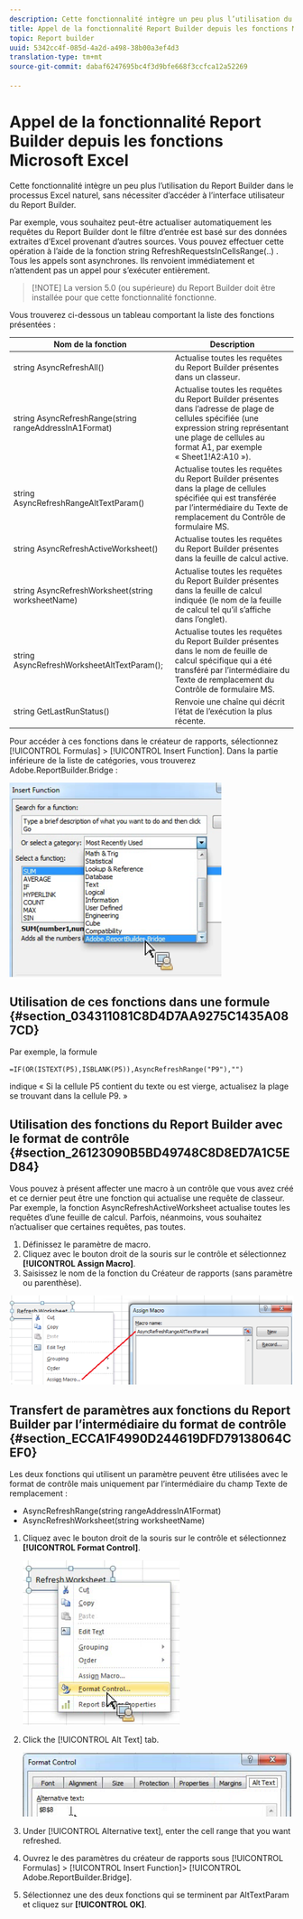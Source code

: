 ```yaml
---
description: Cette fonctionnalité intègre un peu plus l’utilisation du Report Builder dans le processus Excel naturel, sans nécessiter d’accéder à l’interface utilisateur du Report Builder.
title: Appel de la fonctionnalité Report Builder depuis les fonctions Microsoft Excel
topic: Report builder
uuid: 5342cc4f-085d-4a2d-a498-38b00a3ef4d3
translation-type: tm+mt
source-git-commit: dabaf6247695bc4f3d9bfe668f3ccfca12a52269

---
```



# Appel de la fonctionnalité Report Builder depuis les fonctions Microsoft Excel

Cette fonctionnalité intègre un peu plus l’utilisation du Report Builder dans le processus Excel naturel, sans nécessiter d’accéder à l’interface utilisateur du Report Builder.

Par exemple, vous souhaitez peut-être actualiser automatiquement les requêtes du Report Builder dont le filtre d’entrée est basé sur des données extraites d’Excel provenant d’autres sources. Vous pouvez effectuer cette opération à l’aide de la fonction string RefreshRequestsInCellsRange(..) . Tous les appels sont asynchrones. Ils renvoient immédiatement et n’attendent pas un appel pour s’exécuter entièrement.

>[!NOTE] La version 5.0 (ou supérieure) du Report Builder doit être installée pour que cette fonctionnalité fonctionne.

Vous trouverez ci-dessous un tableau comportant la liste des fonctions présentées :

| Nom de la fonction | Description |
|---|---|
| string AsyncRefreshAll() | Actualise toutes les requêtes du Report Builder présentes dans un classeur. |
| string AsyncRefreshRange(string rangeAddressInA1Format) | Actualise toutes les requêtes du Report Builder présentes dans l’adresse de plage de cellules spécifiée (une expression string représentant une plage de cellules au format A1, par exemple « Sheet1!A2:A10 »). |
| string AsyncRefreshRangeAltTextParam() | Actualise toutes les requêtes du Report Builder présentes dans la plage de cellules spécifiée qui est transférée par l’intermédiaire du Texte de remplacement du Contrôle de formulaire MS. |
| string AsyncRefreshActiveWorksheet() | Actualise toutes les requêtes du Report Builder présentes dans la feuille de calcul active. |
| string AsyncRefreshWorksheet(string worksheetName) | Actualise toutes les requêtes du Report Builder présentes dans la feuille de calcul indiquée (le nom de la feuille de calcul tel qu’il s’affiche dans l’onglet). |
| string AsyncRefreshWorksheetAltTextParam(); | Actualise toutes les requêtes du Report Builder présentes dans le nom de feuille de calcul spécifique qui a été transféré par l’intermédiaire du Texte de remplacement du Contrôle de formulaire MS. |
| string GetLastRunStatus() | Renvoie une chaîne qui décrit l’état de l’exécution la plus récente. |

Pour accéder à ces fonctions dans le créateur de rapports, sélectionnez [!UICONTROL Formulas] > [!UICONTROL Insert Function]. Dans la partie inférieure de la liste de catégories, vous trouverez Adobe.ReportBuilder.Bridge :

![](assets/arb_functions.png)

## Utilisation de ces fonctions dans une formule {#section_034311081C8D4D7AA9275C1435A087CD}

Par exemple, la formule

```
=IF(OR(ISTEXT(P5),ISBLANK(P5)),AsyncRefreshRange("P9"),"")
```

indique « Si la cellule P5 contient du texte ou est vierge, actualisez la plage se trouvant dans la cellule P9. »

## Utilisation des fonctions du Report Builder avec le format de contrôle {#section_26123090B5BD49748C8D8ED7A1C5ED84}

Vous pouvez à présent affecter une macro à un contrôle que vous avez créé et ce dernier peut être une fonction qui actualise une requête de classeur. Par exemple, la fonction AsyncRefreshActiveWorksheet actualise toutes les requêtes d’une feuille de calcul. Parfois, néanmoins, vous souhaitez n’actualiser que certaines requêtes, pas toutes.

1. Définissez le paramètre de macro.
1. Cliquez avec le bouton droit de la souris sur le contrôle et sélectionnez **[!UICONTROL Assign Macro]**.
1. Saisissez le nom de la fonction du Créateur de rapports (sans paramètre ou parenthèse).

![](assets/assign_macro.png)

## Transfert de paramètres aux fonctions du Report Builder par l’intermédiaire du format de contrôle {#section_ECCA1F4990D244619DFD79138064CEF0}

Les deux fonctions qui utilisent un paramètre peuvent être utilisées avec le format de contrôle mais uniquement par l’intermédiaire du champ Texte de remplacement :

* AsyncRefreshRange(string rangeAddressInA1Format)
* AsyncRefreshWorksheet(string worksheetName)

1. Cliquez avec le bouton droit de la souris sur le contrôle et sélectionnez **[!UICONTROL Format Control]**.

   ![](assets/format_control.png)

1. Click the [!UICONTROL Alt Text] tab.

   ![](assets/alt_text.png)

1. Under [!UICONTROL Alternative text], enter the cell range that you want refreshed.
1. Ouvrez le  des paramètres du créateur de rapports sous [!UICONTROL Formulas] > [!UICONTROL Insert Function]> [!UICONTROL Adobe.ReportBuilder.Bridge].

1. Sélectionnez une des deux fonctions qui se terminent par AltTextParam et cliquez sur **[!UICONTROL OK]**.

